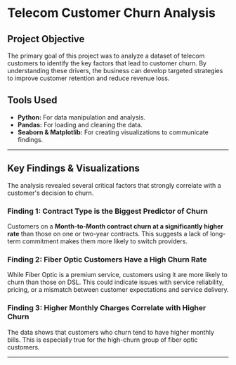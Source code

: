 # Telecom Customer Churn Analysis

## Project Objective
The primary goal of this project was to analyze a dataset of telecom customers to identify the key factors that lead to customer churn. By understanding these drivers, the business can develop targeted strategies to improve customer retention and reduce revenue loss.

## Tools Used
* **Python:** For data manipulation and analysis.
* **Pandas:** For loading and cleaning the data.
* **Seaborn & Matplotlib:** For creating visualizations to communicate findings.

---

## Key Findings & Visualizations

The analysis revealed several critical factors that strongly correlate with a customer's decision to churn.

### Finding 1: Contract Type is the Biggest Predictor of Churn
Customers on a **Month-to-Month contract churn at a significantly higher rate** than those on one or two-year contracts. This suggests a lack of long-term commitment makes them more likely to switch providers.

### Finding 2: Fiber Optic Customers Have a High Churn Rate
While Fiber Optic is a premium service, customers using it are more likely to churn than those on DSL. This could indicate issues with service reliability, pricing, or a mismatch between customer expectations and service delivery.

### Finding 3: Higher Monthly Charges Correlate with Higher Churn
The data shows that customers who churn tend to have higher monthly bills. This is especially true for the high-churn group of fiber optic customers.

---
